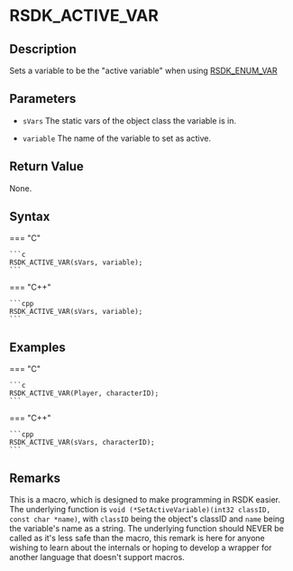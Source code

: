 # RSDK_ACTIVE_VAR

## Description
Sets a variable to be the "active variable" when using [RSDK_ENUM_VAR](../RSDK_ENUM_VAR/README.md)

## Parameters

- `sVars`
The static vars of the object class the variable is in.

- `variable`
The name of the variable to set as active.

## Return Value
None.

## Syntax
=== "C"

	```c
	RSDK_ACTIVE_VAR(sVars, variable);
	```

=== "C++"

	```cpp
	RSDK_ACTIVE_VAR(sVars, variable);
	```

## Examples
=== "C"

	```c
	RSDK_ACTIVE_VAR(Player, characterID);
	```

=== "C++"

	```cpp
	RSDK_ACTIVE_VAR(sVars, characterID);
	```

## Remarks
This is a macro, which is designed to make programming in RSDK easier. The underlying function is `void (*SetActiveVariable)(int32 classID, const char *name)`, with `classID` being the object's classID and `name` being the variable's name as a string. The underlying function should NEVER be called as it's less safe than the macro, this remark is here for anyone wishing to learn about the internals or hoping to develop a wrapper for another language that doesn't support macros.